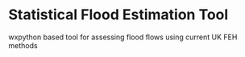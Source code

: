 Statistical Flood Estimation Tool
=================================

wxpython based tool for assessing flood flows using current UK FEH methods





<script src="https://www.paypalobjects.com/js/external/paypal-button.min.js?merchant=neilnutt@googlemail.com" 
    data-button="buynow"
></script>
